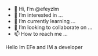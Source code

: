 - 👋 Hi, I’m @efeyzlm
- 👀 I’m interested in ...
- 🌱 I’m currently learning ...
- 💞️ I’m looking to collaborate on ...
- 📫 How to reach me ...

<!---
efeyzlm/efeyzlm is a ✨ special ✨ repository because its `README.md` (this file) appears on your GitHub profile.
You can click the Preview link to take a look at your changes.
--->Hello Im EFe and IM a developer
